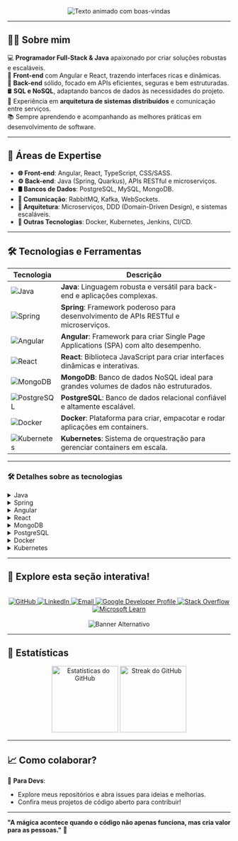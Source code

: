 <div align="center">
  <!-- Adicione um SVG animado -->
  <img src="https://readme-typing-svg.herokuapp.com?color=36BCF7&lines=🌟+Bem-vindo!;💻+Desenvolvedor+Java+Full-Stack;🎨+Front-end+com+Angular+e+React;⚙️+Back-end+robusto+e+escalável;📡+Apaixonado+por+tecnologia" alt="Texto animado com boas-vindas" />
</div>

---

## 🧑‍💻 Sobre mim  

💻 **Programador Full-Stack & Java** apaixonado por criar soluções robustas e escaláveis.  
🎨 **Front-end** com Angular e React, trazendo interfaces ricas e dinâmicas.  
🔧 **Back-end** sólido, focado em APIs eficientes, seguras e bem estruturadas.  
🛢️ **SQL e NoSQL**, adaptando bancos de dados às necessidades do projeto.  
📡 Experiência em **arquitetura de sistemas distribuídos** e comunicação entre serviços.  
📚 Sempre aprendendo e acompanhando as melhores práticas em desenvolvimento de software.  

---

## 🎯 Áreas de Expertise  

- **🌐 Front-end**: Angular, React, TypeScript, CSS/SASS.  
- **⚙️ Back-end**: Java (Spring, Quarkus), APIs RESTful e microserviços.  
- **🛢️ Bancos de Dados**: PostgreSQL, MySQL, MongoDB.  
- **📡 Comunicação**: RabbitMQ, Kafka, WebSockets.  
- **🚀 Arquitetura**: Microserviços, DDD (Domain-Driven Design), e sistemas escaláveis.  
- **📱 Outras Tecnologias**: Docker, Kubernetes, Jenkins, CI/CD.  

---

## 🛠️ Tecnologias e Ferramentas  

<div align="center">

| **Tecnologia** | **Descrição** |
|----------------|---------------|
| ![Java](https://img.shields.io/badge/Java-ED8B00?style=for-the-badge&logo=java&logoColor=white) | **Java**: Linguagem robusta e versátil para back-end e aplicações complexas. |
| ![Spring](https://img.shields.io/badge/Spring-6DB33F?style=for-the-badge&logo=spring&logoColor=white) | **Spring**: Framework poderoso para desenvolvimento de APIs RESTful e microserviços. |
| ![Angular](https://img.shields.io/badge/Angular-DD0031?style=for-the-badge&logo=angular&logoColor=white) | **Angular**: Framework para criar Single Page Applications (SPA) com alto desempenho. |
| ![React](https://img.shields.io/badge/React-61DAFB?style=for-the-badge&logo=react&logoColor=black) | **React**: Biblioteca JavaScript para criar interfaces dinâmicas e interativas. |
| ![MongoDB](https://img.shields.io/badge/MongoDB-4EA94B?style=for-the-badge&logo=mongodb&logoColor=white) | **MongoDB**: Banco de dados NoSQL ideal para grandes volumes de dados não estruturados. |
| ![PostgreSQL](https://img.shields.io/badge/PostgreSQL-336791?style=for-the-badge&logo=postgresql&logoColor=white) | **PostgreSQL**: Banco de dados relacional confiável e altamente escalável. |
| ![Docker](https://img.shields.io/badge/Docker-2496ED?style=for-the-badge&logo=docker&logoColor=white) | **Docker**: Plataforma para criar, empacotar e rodar aplicações em containers. |
| ![Kubernetes](https://img.shields.io/badge/Kubernetes-326CE5?style=for-the-badge&logo=kubernetes&logoColor=white) | **Kubernetes**: Sistema de orquestração para gerenciar containers em escala. |

</div>

---

### 🛠️ Detalhes sobre as tecnologias

<details>
  <summary>Java</summary>
  Java é uma linguagem de programação amplamente utilizada para criar sistemas robustos, seguros e portáveis. Ideal para back-end e aplicações empresariais.
</details>

<details>
  <summary>Spring</summary>
  Spring é um framework líder para criação de APIs RESTful, aplicações empresariais e microserviços com Java. Sua modularidade e flexibilidade o tornam essencial para desenvolvedores modernos.
</details>

<details>
  <summary>Angular</summary>
  Angular é uma plataforma de desenvolvimento para criar Single Page Applications (SPA), oferecendo uma estrutura robusta para criar interfaces dinâmicas e de alta performance.
</details>

<details>
  <summary>React</summary>
  React é uma biblioteca JavaScript popular para construir interfaces de usuário interativas, com foco em componentes reutilizáveis e renderização eficiente.
</details>

<details>
  <summary>MongoDB</summary>
  MongoDB é um banco de dados NoSQL que armazena dados em formato de documentos JSON, proporcionando flexibilidade e escalabilidade.
</details>

<details>
  <summary>PostgreSQL</summary>
  PostgreSQL é um banco de dados relacional avançado, ideal para aplicações que exigem consultas complexas e grande confiabilidade.
</details>

<details>
  <summary>Docker</summary>
  Docker permite criar e gerenciar containers de software, garantindo portabilidade e consistência em diferentes ambientes de desenvolvimento.
</details>

<details>
  <summary>Kubernetes</summary>
  Kubernetes é uma ferramenta para orquestrar, escalar e gerenciar containers de forma eficiente, tornando-se essencial em arquiteturas modernas de microserviços.
</details>



---

## 🌟 Explore esta seção interativa!  

<br>

<div align="center">
  <!-- Adicione botões clicáveis com cores correspondentes -->
  <a href="https://github.com/Allysonubius">
    <img src="https://img.shields.io/badge/GitHub-181717?style=for-the-badge&logo=github&logoColor=white" alt="GitHub" />
  </a>
  <a href="https://linkedin.com/in/allyson-de-oliveira-6b3596164">
    <img src="https://img.shields.io/badge/LinkedIn-0A66C2?style=for-the-badge&logo=linkedin&logoColor=white" alt="LinkedIn" />
  </a>
  <a href="mailto:allysontrabalho7@gmail.com">
    <img src="https://img.shields.io/badge/Email-D14836?style=for-the-badge&logo=gmail&logoColor=white" alt="Email" />
  </a>
  <a href="https://developers.google.com/profile/u/allyson-de-oliveira?hl=pt-br">
    <img src="https://img.shields.io/badge/Google%20Dev-4285F4?style=for-the-badge&logo=google&logoColor=white" alt="Google Developer Profile" />
  </a>
  <a href="https://stackoverflow.com/users/14758220/allyson-de-oliveira-brand%c3%a3o">
    <img src="https://img.shields.io/badge/StackOverflow-F58025?style=for-the-badge&logo=stackoverflow&logoColor=white" alt="Stack Overflow" />
  </a>
  <a href="https://learn.microsoft.com/pt-br/users/allysomoliveira-9811/">
    <img src="https://img.shields.io/badge/Microsoft%20Learn-0078D4?style=for-the-badge&logo=microsoft&logoColor=white" alt="Microsoft Learn" />
  </a>
</div>

<br>

<div align="center">
  <img src="https://img.shields.io/static/v1?label=Full%20Stack&message=Developer&color=blue&style=for-the-badge&logo=github" alt="Banner Alternativo" />
</div>

---

## 🌟 Estatísticas  

<div align="center">
  <img src="https://github-readme-stats.vercel.app/api?username=allysonubius&show_icons=true&theme=algolia" alt="Estatísticas do GitHub" height="150">
  <img src="https://github-readme-streak-stats.herokuapp.com/?user=allysonubius&theme=algolia" alt="Streak do GitHub" height="150">
</div>

---

## 📈 Como colaborar?  

🎯 **Para Devs**:  
- Explore meus repositórios e abra issues para ideias e melhorias.  
- Confira meus projetos de código aberto para contribuir!  

---

**"A mágica acontece quando o código não apenas funciona, mas cria valor para as pessoas."** 🚀
